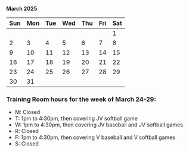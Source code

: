 **March 2025**

| Sun | Mon | Tue | Wed | Thu | Fri | Sat |
|---  |---  |---  |---  |---  |---  |---  |
|     |     |     |     |     |     |  1  | 
|  2  |  3  |  4  |  5  |  6  |  7  |  8  |
|  9  |  10 |  11 |  12 |  13 |  14 |  15 |
|  16 |  17 |  18 |  19 |  20 |  21 |  22 |
|  23 |  24 |  25 |  26 |  27 |  28 |  29 |
|  30 |  31 |     |     |     |     |     |



### Training Room hours for the week of March 24-29:

* M: Closed
* T: 1pm to 4:30pm, then covering JV softball game
* W: 1pm to 4:30pm, then covering JV baseball and JV softball games
* R: Closed
* F: 1pm to 4:30pm, then covering V baseball and V softball games
* S: Closed

